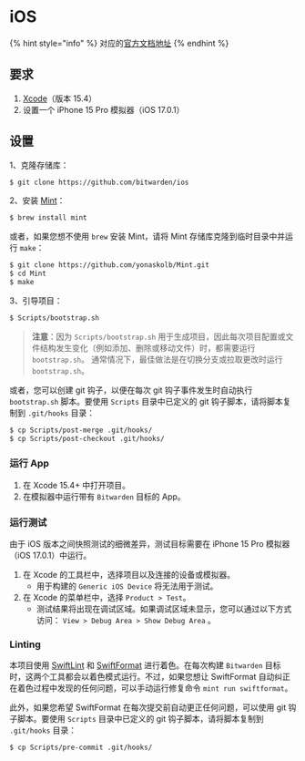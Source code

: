 # iOS

{% hint style="info" %}
对应的[官方文档地址](https://contributing.bitwarden.com/getting-started/mobile/ios/)
{% endhint %}

## 要求[​](https://contributing.bitwarden.com/getting-started/mobile/ios/#requirements) <a href="#requirements" id="requirements"></a>

1. [Xcode](https://developer.apple.com/cn/xcode/)（版本 15.4）
2. 设置一个 iPhone 15 Pro 模拟器（iOS 17.0.1）

## 设置[​](https://contributing.bitwarden.com/getting-started/mobile/ios/#setup) <a href="#setup" id="setup"></a>

1、克隆存储库：

```sh
$ git clone https://github.com/bitwarden/ios
```

2、安装 [Mint](https://github.com/yonaskolb/mint)：

```sh
$ brew install mint
```

或者，如果您想不使用 `brew` 安装 Mint，请将 Mint 存储库克隆到临时目录中并运行 `make`：

```sh
$ git clone https://github.com/yonaskolb/Mint.git
$ cd Mint
$ make
```

3、引导项目：

```sh
$ Scripts/bootstrap.sh
```

> **注意**：因为 `Scripts/bootstrap.sh` 用于生成项目，因此每次项目配置或文件结构发生变化（例如添加、删除或移动文件）时，都需要运行 `bootstrap.sh`。 通常情况下，最佳做法是在切换分支或拉取更改时运行 `bootstrap.sh`。

或者，您可以创建 git 钩子，以便在每次 git 钩子事件发生时自动执行 `bootstrap.sh` 脚本。要使用 `Scripts` 目录中已定义的 git 钩子脚本，请将脚本复制到 `.git/hooks` 目录：

```sh
$ cp Scripts/post-merge .git/hooks/
$ cp Scripts/post-checkout .git/hooks/
```

### 运行 App <a href="#run-the-app" id="run-the-app"></a>

1. 在 Xcode 15.4+ 中打开项目。
2. 在模拟器中运行带有 `Bitwarden` 目标的 App。

### 运行测试[​](https://contributing.bitwarden.com/getting-started/mobile/ios/#running-tests) <a href="#running-tests" id="running-tests"></a>

由于 iOS 版本之间快照测试的细微差异，测试目标需要在 iPhone 15 Pro 模拟器（iOS 17.0.1）中运行。

1. 在 Xcode 的工具栏中，选择项目以及连接的设备或模拟器。
   * 用于构建的 `Generic iOS Device` 将无法用于测试。
2. 在 Xcode 的菜单栏中，选择 `Product > Test`。
   * 测试结果将出现在调试区域。如果调试区域未显示，您可以通过以下方式访问： `View > Debug Area > Show Debug Area` 。

### Linting[​](https://contributing.bitwarden.com/getting-started/mobile/ios/#linting) <a href="#linting" id="linting"></a>

本项目使用 [SwiftLint](https://github.com/realm/SwiftLint) 和 [SwiftFormat](https://github.com/nicklockwood/SwiftFormat) 进行着色。在每次构建 `Bitwarden` 目标时，这两个工具都会以着色模式运行。不过，如果您想让 SwiftFormat 自动纠正在着色过程中发现的任何问题，可以手动运行修复命令 `mint run swiftformat`。

此外，如果您希望 SwiftFormat 在每次提交前自动更正任何问题，可以使用 git 钩子脚本。要使用 `Scripts` 目录中已定义的 git 钩子脚本，请将脚本复制到 `.git/hooks` 目录：

```sh
$ cp Scripts/pre-commit .git/hooks/
```
